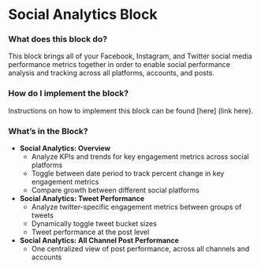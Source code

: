 # Social Analytics Block


### What does this block do?

This block brings all of your Facebook, Instagram, and Twitter social media performance metrics together in order to enable social performance analysis and tracking across all platforms, accounts, and posts.


### How do I implement the block?

Instructions on how to implement this block can be found [here] (link here}.


### What’s in the Block?

- **Social Analytics: Overview**
  - Analyze KPIs and trends for key engagement metrics across social platforms
  - Toggle between date period to track percent change in key engagement metrics
  - Compare growth between different social platforms
- **Social Analytics: Tweet Performance**
  - Analyze twitter-specific engagement metrics between groups of tweets
  - Dynamically toggle tweet bucket sizes
  - Tweet performance at the post level
- **Social Analytics: All Channel Post Performance**
  - One centralized view of post performance, across all channels and accounts
